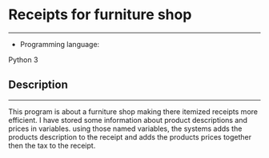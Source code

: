 # Receipts for furniture shop
---

- Programming language:

Python 3

## Description
---
This program is about a furniture shop making there itemized receipts more efficient. I have stored some information about product descriptions and prices in variables.
using those named variables, the systems adds the products description to the receipt and adds the products prices together then the tax to the receipt.

